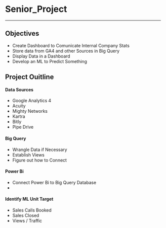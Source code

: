# Senior_Project

***

## Objectives 

- Create Dashboard to Comunicate Internal Company Stats
- Store data from GA4 and other Sources in Big Query
- Display Data in a Dashboard 
- Develop an ML to Predict Something

## Project Ouitline

#### Data Sources 
- Google Analytics 4 
- Acuity 
- Mighty Networks 
- Kartra
- Bitly
- Pipe Drive 

#### Big Query

- Wrangle Data if Necessary 
- Establish Views 
- Figure out how to Connect 

#### Power Bi 
- Connect Power Bi to Big Query Database
- 

#### Identify ML Unit Target
- Sales Calls Booked 
- Sales Closed 
- Views / Traffic


